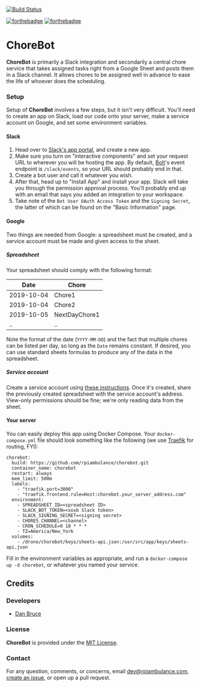 [![Build Status](https://cloud.drone.io/api/badges/rpiambulance/chorebot/status.svg)](https://cloud.drone.io/rpiambulance/chorebot)

[![forthebadge](https://forthebadge.com/images/badges/built-with-love.svg)](https://forthebadge.com) [![forthebadge](https://forthebadge.com/images/badges/made-with-javascript.svg)](https://forthebadge.com)

# ChoreBot

**ChoreBot** is primarily a Slack integration and secondarily a central chore service that takes assigned tasks right from a Google Sheet and posts them in a Slack channel. It allows chores to be assigned well in advance to ease the life of whoever does the scheduling.

### Setup

Setup of **ChoreBot** involves a few steps, but it isn't very difficult. You'll need to create an app on Slack, load our code onto your server, make a service account on Google, and set some environment variables.

#### Slack

1. Head over to [Slack's app portal](https://api.slack.com/apps), and create a new app.
1. Make sure you turn on "interactive components" and set your request URL to wherever you will be hosting the app. By default, [Bolt](https://slack.dev/bolt/)'s event endpoint is `/slack/events`, so your URL should probably end in that.
1. Create a bot user and call it whatever you wish.
1. After that, head up to "Install App" and install your app. Slack will take you through the permission approval process. You'll probably end up with an email that says you added an integration to your workspace.
1. Take note of the `Bot User OAuth Access Token` and the `Signing Secret`, the latter of which can be found on the "Basic Information" page.

#### Google

Two things are needed from Google: a spreadsheet must be created, and a service account must be made and given access to the sheet.

##### Spreadsheet

Your spreadsheet should comply with the following format:

| Date       | Chore         |
| ---------- | ------------- |
| 2019-10-04 | Chore1        |
| 2019-10-04 | Chore2        |
| 2019-10-05 | NextDayChore1 |
| ..         | ..            |

Note the format of the date (`YYYY-MM-DD`) and the fact that multiple chores can be listed per day, so long as the `Date` remains constant. If desired, you can use standard sheets formulas to produce any of the data in the spreadsheet.

##### Service account

Create a service account using [these instructions](https://developers.google.com/android/management/service-account). Once it's created, share the previously created spreadsheet with the service account's address. View-only permissions should be fine; we're only reading data from the sheet.

#### Your server

You can easily deploy this app using Docker Compose. Your `docker-compose.yml` file should look something like the following (we use [Traefik](https://traefik.io) for routing, FYI):

```
chorebot:
  build: https://github.com/rpiambulance/chorebot.git
  container_name: chorebot
  restart: always
  mem_limit: 500m
  labels:
    - "traefik.port=3000"
    - "traefik.frontend.rule=Host:chorebot.your_server_address.com"
  environment:
    - SPREADSHEET_ID=<spreadsheet ID>
    - SLACK_BOT_TOKEN=<xoxb Slack token>
    - SLACK_SIGNING_SECRET=<signing secret>
    - CHORES_CHANNEL=<channel>
    - CRON_SCHEDULE=0 18 * * *
    - TZ=America/New_York
  volumes:
    - /drone/chorebot/keys/sheets-api.json:/usr/src/app/keys/sheets-api.json
```

Fill in the environment variables as appropriate, and run a `docker-compose up -d chorebot`, or whatever you named your service.

## Credits

### Developers

- [Dan Bruce](https://github.com/ddbruce)

### License

**ChoreBot** is provided under the [MIT License](https://opensource.org/licenses/MIT).

### Contact

For any question, comments, or concerns, email [dev@rpiambulance.com](mailto:dev@rpiambulance.com), [create an issue](https://github.com/rpiambulance/chorebot/issues/new), or open up a pull request.
